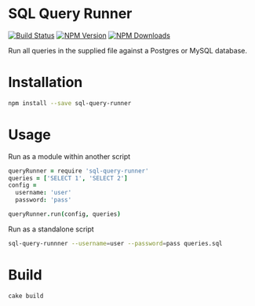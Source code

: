 # SQL Query Runner

[![Build Status](https://api.travis-ci.org/tj/node-sql-query-runner.js.svg)](http://travis-ci.org/tj/node-sql-query-runner.js)
[![NPM Version](http://img.shields.io/npm/v/sql-query-runner.svg?style=flat)](https://www.npmjs.org/package/sql-query-runner)
[![NPM Downloads](https://img.shields.io/npm/dm/sql-query-runner.svg?style=flat)](https://www.npmjs.org/package/sql-query-runner)


Run all queries in the supplied file against a Postgres or MySQL database.


Installation
============

```bash
npm install --save sql-query-runner
```


Usage
=====

Run as a module within another script

```coffeescript
queryRunner = require 'sql-query-runner'
queries = ['SELECT 1', 'SELECT 2']
config =
  username: 'user'
  password: 'pass'

queryRunner.run(config, queries)
```


Run as a standalone script

```bash
sql-query-runnner --username=user --password=pass queries.sql
```


Build
=====

```bash
cake build
```

